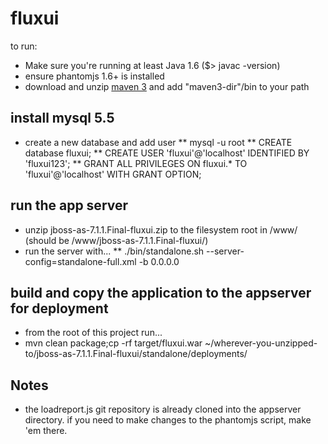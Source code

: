 fluxui
======

to run:
* Make sure you're running at least Java 1.6 ($> javac -version)
* ensure phantomjs 1.6+ is installed
* download and unzip [maven 3](http://maven.apache.org/download.html) and add "maven3-dir"/bin to your path

## install mysql 5.5
* create a new database and add user
** mysql -u root
** CREATE database fluxui;
** CREATE USER 'fluxui'@'localhost' IDENTIFIED BY 'fluxui123';
** GRANT ALL PRIVILEGES ON fluxui.* TO 'fluxui'@'localhost' WITH GRANT OPTION;

## run the app server
* unzip jboss-as-7.1.1.Final-fluxui.zip to the filesystem root in /www/ (should be /www/jboss-as-7.1.1.Final-fluxui/)
* run the server with...
** ./bin/standalone.sh --server-config=standalone-full.xml -b 0.0.0.0

## build and copy the application to the appserver for deployment
* from the root of this project run...
* mvn clean package;cp -rf target/fluxui.war ~/wherever-you-unzipped-to/jboss-as-7.1.1.Final-fluxui/standalone/deployments/

## Notes
* the loadreport.js git repository is already cloned into the appserver directory. if you need to make changes to the phantomjs script, make 'em there.